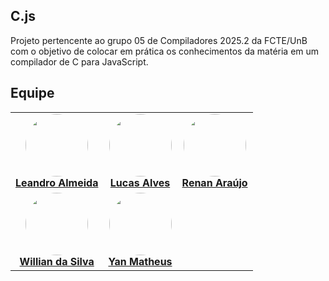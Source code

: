 ## C.js

Projeto pertencente ao grupo 05 de Compiladores 2025.2 da FCTE/UnB com o objetivo de colocar em prática os conhecimentos da matéria em um compilador de C para JavaScript. 

## Equipe

<table align="center">
  <tr>
    <td align="center">
      <img src="https://avatars.githubusercontent.com/u/63979948?v=4" width="100" style="border-radius: 50%;"><br>
      <strong><a href="https://github.com/LeanArs" target="_blank" rel="noopener noreferrer" style="">Leandro Almeida</a></strong><br>
    </td>
    <td align="center">
      <img src="https://avatars.githubusercontent.com/u/155484556?v=4" width="100" style="border-radius: 50%;"><br>
      <strong><a href="https://github.com/LucasAlves71" target="_blank" rel="noopener noreferrer">Lucas Alves</a></strong><br>
    </td>
    <td align="center">
      <img src="https://avatars.githubusercontent.com/u/111506459?v=4" width="100" style="border-radius: 50%;"><br>
      <strong><a href="https://github.com/renantfm4" target="_blank" rel="noopener noreferrer">Renan Araújo</a></strong><br>
    </td>
  </tr>
  <tr>
    <td align="center">
      <img src="https://avatars.githubusercontent.com/u/75449306?v=4" width="100" style="border-radius: 50%;"><br>
      <strong><a href="https://github.com/Wooo589" target="_blank" rel="noopener noreferrer">Willian da Silva</a></strong><br>
    </td>
    <td align="center">
      <img src="https://avatars.githubusercontent.com/u/92001158?v=4" width="100" style="border-radius: 50%;"><br>
      <strong><a href="https://github.com/Yanmatheus0812" target="_blank" rel="noopener noreferrer">Yan Matheus</a></strong><br>
    </td>
  </tr>
</table>